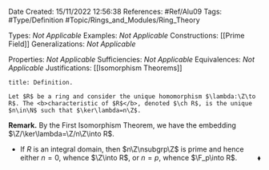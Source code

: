 <div class="topSpace"></div>

Date Created: 15/11/2022 12:56:38
References: #Ref/Alu09
Tags: #Type/Definition #Topic/Rings_and_Modules/Ring_Theory

Types: <i>Not Applicable</i>
Examples: <i>Not Applicable</i>
Constructions: [[Prime Field]]
Generalizations: <i>Not Applicable</i>

Properties: <i>Not Applicable</i>
Sufficiencies: <i>Not Applicable</i>
Equivalences: <i>Not Applicable</i>
Justifications: [[Isomorphism Theorems]]

``` ad-Definition
title: Definition.

Let $R$ be a ring and consider the unique homomorphism $\lambda:\Z\to R$. The <b>characteristic of $R$</b>, denoted $\ch R$, is the unique $n\in\N$ such that $\ker\lambda=n\Z$.

```

<b>Remark.</b> By the First Isomorphism Theorem, we have the embedding $\Z/\ker\lambda=\Z/n\Z\into R$.
* If $R$ is an integral domain, then $n\Z\nsubgrp\Z$ is prime and hence either $n=0$, whence $\Z\into R$, or $n=p$, whence $\F_p\into R$.<span style="float:right;">$\blacklozenge$</span>
